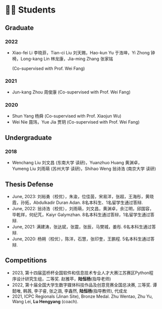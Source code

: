 # 🧑‍🎓 Students

## Graduate

### 2022

- Xiao-fei Li 李晓菲，Tian-ci Liu 刘天赐，Hao-kun Yu 于浩坤，Yi Zhong 钟椅，Long-kang Lin 林龙康，Jia-ming Zhang 张家铭
  
  (Co-supervised with Prof. Wei Fang)

### 2021

- Jun-kang Zhou 周俊康 (Co-supervised with Prof. Wei Fang)

### 2020

- Shun Yang 杨舜 (Co-supervised with Prof. Xiaojun Wu)
- Wei Nie 聂玮，Yue Jia 贾玥 (Co-supervised with Prof. Wei Fang)

## Undergraduate

### 2018

- Wenchang Liu 刘文昌 (东南大学 读研)，Yuanzhuo Huang 黄渊卓，Yumeng Liu 刘雨萌 (苏州大学 读研)，Shihao Weng 翁诗浩 (南京大学 读研)

## Thesis Defense

- June, 2023: 刘裕勇（校优），朱渝，位佳茵，宋易洋，张超，王海彤，黄晓霞，孙拓，Abdulkadir Duran Adan. 8名本科生、1名留学生通过答辩.
- June, 2022: 翁诗浩（校优），刘雨萌，刘文昌，黄渊卓，余江明，邱国容，毕乾祥，何纪芃，Kaiyr Galymzhan. 8名本科生通过答辩，1名留学生通过答辩.
- June, 2021: 满建涛，张达斌，张震，张辰，马樊城，姜彤. 6名本科生通过答辩.
- June, 2020: 杨朔（校优），陈洋，石慧，张印奎，王鹏程. 5名本科生通过答辩.

## Competitions
- 2023, 第十四届蓝桥杯全国软件和信息技术专业人才大赛江苏赛区Python程序设计研究生组，二等奖. 赵雅苹，**陆恒杨**(指导老师)
- 2022, 第十届全国大学生数字媒体科技作品及创意竞赛全国总决赛, 三等奖. 谭懿唯, 韩茜, 李子睿, 张之涵, 李鑫然, **陆恒杨**(指导教师), 代成龙
- 2021, ICPC Regionals (Jinan Site), Bronze Medal. Zhu Wentao, Zhu Yu, Wang Lei, **Lu Hengyang** (coach).
